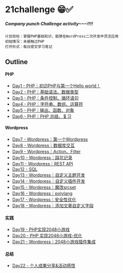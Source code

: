 # 21challenge 😁✅

##### Company punch Challenge activity~~~!!!!


```
计划目标：掌握PHP基础知识，能够在WordPress二次开发中灵活应用
初始情况：未接触过PHP
打开形式：每日提交学习笔记
```

## Outline

#### PHP

  * [Day1 - PHP｜初识PHP与第一个Hello world！](./Day1/index.md)
  * [Day2 - PHP｜基础语法、数据类型](./Day2/index.md)
  * [Day3 - PHP｜条件控制、循环语句](./Day3/index.md)
  * [Day4 - PHP｜字符串、数组、运算符](./Day4/index.md)
  * [Day5 - PHP｜输出、函数、对象](./Day5/index.md)
  * [Day6 - PHP｜PHP 总结、复习](./Day6/index.md)
  
#### Wordpress

  * [Day7 - Wordpress｜第一个Wordpress](./Day7/index.md)
  * [Day8 - Wordpress｜数据库交互](./Day8/index.md)
  * [Day9 - Wordpress｜Action、Filter](./Day9/index.md)
  * [Day10 - Wordpress｜踩坑记录](./Day10/index.md)
  * [Day11 - Wordpress｜REST API](./Day11/index.md)
  * [Day12 - SQL](./Day12/index.md)
  * [Day13 - Wordpress｜自定义主题开发](./Day13/index.md)
  * [Day14 - Wordpress｜自定义插件开发](./Day14/index.md)
  * [Day15 - Wordpress｜魔改srcset](./Day15/index.md)
  * [Day16 - Wordpress｜polylang](./Day16/index.md)
  * [Day17 - Wordpress｜安全性优化](./Day17/index.md)
  * [Day18 - Wordpress｜添加文章自定义字段](./Day18/index.md)

#### 实践
  * [Day19 - PHP实现2048小游戏](./Day19/index.md)
  * [Day20 - PHP 实现2048小游戏-优化](./Day20/index.md)
  * [Day21 - Wordpress｜2048小游戏插件集成](./Day21/index.md)


#### 总结
  * [Day22 - 个人成果分享&活动感悟](./Day22/index.md)
  